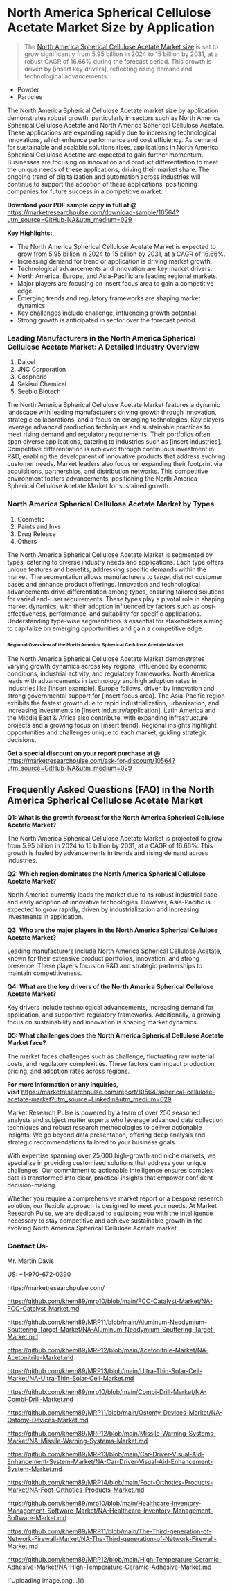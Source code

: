 <h1>North America Spherical Cellulose Acetate Market&nbsp;Size by Application</h1><blockquote><p>The <a href="https://marketresearchpulse.com/download-sample/10564?utm_source=GitHub-NA&amp;utm_medium=029">North America Spherical Cellulose Acetate Market size</a> is set to grow significantly from 5.95 billion in 2024 to 15 billion by 2031, at a robust CAGR of 16.66% during the forecast period. This growth is driven by [insert key drivers], reflecting rising demand and technological advancements.</p></blockquote><ul><li>Powder<li> Particles</li></ul><p>The North America Spherical Cellulose Acetate market size by application demonstrates robust growth, particularly in sectors such as North America Spherical Cellulose Acetate and North America Spherical Cellulose Acetate. These applications are expanding rapidly due to increasing technological innovations, which enhance performance and cost efficiency. As demand for sustainable and scalable solutions rises, applications in North America Spherical Cellulose Acetate are expected to gain further momentum. Businesses are focusing on innovation and product differentiation to meet the unique needs of these applications, driving their market share. The ongoing trend of digitalization and automation across industries will continue to support the adoption of these applications, positioning companies for future success in a competitive market.</p><p><strong>Download your PDF sample copy in full at @ </strong><a href="https://marketresearchpulse.com/download-sample/10564?utm_source=GitHub-NA&amp;utm_medium=029">https://marketresearchpulse.com/download-sample/10564?utm_source=GitHub-NA&amp;utm_medium=029</a></p><p><strong>Key Highlights: </strong></p><ul><li>The North America Spherical Cellulose Acetate Market is expected to grow from 5.95 billion in 2024 to 15 billion by 2031, at a CAGR of 16.66%.</li><li>Increasing demand for trend or application is driving market growth.</li><li>Technological advancements and innovation are key market drivers.</li><li>North America, Europe, and Asia-Pacific are leading regional markets.</li><li>Major players are focusing on insert focus area to gain a competitive edge.</li><li>Emerging trends and regulatory frameworks are shaping market dynamics.</li><li>Key challenges include challenge, influencing growth potential.</li><li>Strong growth is anticipated in sector over the forecast period.</li></ul><h3>Leading Manufacturers in the North America Spherical Cellulose Acetate Market: A Detailed Industry Overview</h3><ol><li>Daicel</li><li>JNC Corporation</li><li>Cospheric</li><li>Sekisui Chemical</li><li>Seebio Biotech</li></ol><div class="flex max-w-full flex-col flex-grow"><div class="min-h-8 text-message flex w-full flex-col items-end gap-2 whitespace-normal break-words [.text-message+&amp;]:mt-5" dir="auto" data-message-author-role="assistant" data-message-id="fd8432e4-4910-450d-b182-61b7bfb0a01f" data-message-model-slug="gpt-4o"><div class="flex w-full flex-col gap-1 empty:hidden first:pt-[3px]"><div class="markdown prose w-full break-words dark:prose-invert light"><p>The North America Spherical Cellulose Acetate Market features a dynamic landscape with leading manufacturers driving growth through innovation, strategic collaborations, and a focus on emerging technologies. Key players leverage advanced production techniques and sustainable practices to meet rising demand and regulatory requirements. Their portfolios often span diverse applications, catering to industries such as [insert industries]. Competitive differentiation is achieved through continuous investment in R&amp;D, enabling the development of innovative products that address evolving customer needs. Market leaders also focus on expanding their footprint via acquisitions, partnerships, and distribution networks. This competitive environment fosters advancements, positioning the North America Spherical Cellulose Acetate Market for sustained growth.</p></div></div></div></div><h3>North America Spherical Cellulose Acetate Market by Types</h3><ol><li>Cosmetic<li> Paints and Inks<li> Drug Release<li> Others</li></ol><div class="flex max-w-full flex-col flex-grow"><div class="min-h-8 text-message flex w-full flex-col items-end gap-2 whitespace-normal break-words [.text-message+&amp;]:mt-5" dir="auto" data-message-author-role="assistant" data-message-id="084470be-0bb7-4664-bddf-5156b4f41249" data-message-model-slug="gpt-4o-mini"><div class="flex w-full flex-col gap-1 empty:hidden first:pt-[3px]"><div class="markdown prose w-full break-words dark:prose-invert light"><p>The North America Spherical Cellulose Acetate Market is segmented by types, catering to diverse industry needs and applications. Each type offers unique features and benefits, addressing specific demands within the market. The segmentation allows manufacturers to target distinct customer bases and enhance product offerings. Innovation and technological advancements drive differentiation among types, ensuring tailored solutions for varied end-user requirements. These types play a pivotal role in shaping market dynamics, with their adoption influenced by factors such as cost-effectiveness, performance, and suitability for specific applications. Understanding type-wise segmentation is essential for stakeholders aiming to capitalize on emerging opportunities and gain a competitive edge.</p></div></div></div></div><h3><span style="font-size: 11px;">Regional Overview of the North America Spherical Cellulose Acetate Market</span></h3><div class="flex max-w-full flex-col flex-grow"><div class="min-h-8 text-message flex w-full flex-col items-end gap-2 whitespace-normal break-words [.text-message+&amp;]:mt-5" dir="auto" data-message-author-role="assistant" data-message-id="e9038762-ce64-4e30-91c9-9bd413514231" data-message-model-slug="gpt-4o-mini"><div class="flex w-full flex-col gap-1 empty:hidden first:pt-[3px]"><div class="markdown prose w-full break-words dark:prose-invert light"><p>The North America Spherical Cellulose Acetate Market demonstrates varying growth dynamics across key regions, influenced by economic conditions, industrial activity, and regulatory frameworks. North America leads with advancements in technology and high adoption rates in industries like [insert example]. Europe follows, driven by innovation and strong governmental support for [insert focus area]. The Asia-Pacific region exhibits the fastest growth due to rapid industrialization, urbanization, and increasing investments in [insert industry/application]. Latin America and the Middle East &amp; Africa also contribute, with expanding infrastructure projects and a growing focus on [insert trend]. Regional insights highlight opportunities and challenges unique to each market, guiding strategic decisions.</p></div></div></div></div><p><strong>Get a special discount on your report purchase at @ </strong><a href="https://marketresearchpulse.com/ask-for-discount/10564?utm_source=GitHub-NA&amp;utm_medium=029">https://marketresearchpulse.com/ask-for-discount/10564?utm_source=GitHub-NA&amp;utm_medium=029</a></p><h2>Frequently Asked Questions (FAQ) in the North America Spherical Cellulose Acetate Market</h2><p><strong>Q1: What is the growth forecast for the North America Spherical Cellulose Acetate Market?</strong></p><p>The North America Spherical Cellulose Acetate Market is projected to grow from 5.95 billion in 2024 to 15 billion by 2031, at a CAGR of 16.66%. This growth is fueled by advancements in trends and rising demand across industries.</p><p><strong>Q2: Which region dominates the North America Spherical Cellulose Acetate Market?</strong></p><p>North America currently leads the market due to its robust industrial base and early adoption of innovative technologies. However, Asia-Pacific is expected to grow rapidly, driven by industrialization and increasing investments in application.</p><p><strong>Q3: Who are the major players in the North America Spherical Cellulose Acetate Market?</strong></p><p>Leading manufacturers include North America Spherical Cellulose Acetate, known for their extensive product portfolios, innovation, and strong presence. These players focus on R&amp;D and strategic partnerships to maintain competitiveness.</p><p><strong>Q4: What are the key drivers of the North America Spherical Cellulose Acetate Market?</strong></p><p>Key drivers include technological advancements, increasing demand for application, and supportive regulatory frameworks. Additionally, a growing focus on sustainability and innovation is shaping market dynamics.</p><p><strong>Q5: What challenges does the North America Spherical Cellulose Acetate Market face?</strong></p><p>The market faces challenges such as challenge, fluctuating raw material costs, and regulatory complexities. These factors can impact production, pricing, and adoption rates across regions.</p><p><strong>For more information or any inquiries, visit&nbsp;</strong><a href="https://marketresearchpulse.com/report/10564/spherical-cellulose-acetate-market?utm_source=Linkedin&utm_medium=029">https://marketresearchpulse.com/report/10564/spherical-cellulose-acetate-market?utm_source=Linkedin&utm_medium=029</a></p><p>Market Research Pulse is powered by a team of over 250 seasoned analysts and subject matter experts who leverage advanced data collection techniques and robust research methodologies to deliver actionable insights. We go beyond data presentation, offering deep analysis and strategic recommendations tailored to your business goals.</p><p>With expertise spanning over 25,000 high-growth and niche markets, we specialize in providing customized solutions that address your unique challenges. Our commitment to actionable intelligence ensures complex data is transformed into clear, practical insights that empower confident decision-making.</p><p>Whether you require a comprehensive market report or a bespoke research solution, our flexible approach is designed to meet your needs. At Market Research Pulse, we are dedicated to equipping you with the intelligence necessary to stay competitive and achieve sustainable growth in the evolving North America Spherical Cellulose Acetate market.</p><h3><strong>Contact Us-</strong></h3><p>Mr. Martin Davis</p><p>US: +1-970-672-0390</p><p>https://marketresearchpulse.com/</p><p><a href="https://github.com/khem89/mrp10/blob/main/FCC-Catalyst-Market/NA-FCC-Catalyst-Market.md">https://github.com/khem89/mrp10/blob/main/FCC-Catalyst-Market/NA-FCC-Catalyst-Market.md</a></p><p><a href="https://github.com/khem89/MRP11/blob/main/Aluminum-Neodymium-Sputtering-Target-Market/NA-Aluminum-Neodymium-Sputtering-Target-Market.md">https://github.com/khem89/MRP11/blob/main/Aluminum-Neodymium-Sputtering-Target-Market/NA-Aluminum-Neodymium-Sputtering-Target-Market.md</a></p><p><a href="https://github.com/khem89/MRP12/blob/main/Acetonitrile-Market/NA-Acetonitrile-Market.md">https://github.com/khem89/MRP12/blob/main/Acetonitrile-Market/NA-Acetonitrile-Market.md</a></p><p><a href="https://github.com/khem89/MRP13/blob/main/Ultra-Thin-Solar-Cell-Market/NA-Ultra-Thin-Solar-Cell-Market.md">https://github.com/khem89/MRP13/blob/main/Ultra-Thin-Solar-Cell-Market/NA-Ultra-Thin-Solar-Cell-Market.md</a></p><p><a href="https://github.com/khem89/mrp10/blob/main/Combi-Drill-Market/NA-Combi-Drill-Market.md">https://github.com/khem89/mrp10/blob/main/Combi-Drill-Market/NA-Combi-Drill-Market.md</a></p><p><a href="https://github.com/khem89/MRP11/blob/main/Ostomy-Devices-Market/NA-Ostomy-Devices-Market.md">https://github.com/khem89/MRP11/blob/main/Ostomy-Devices-Market/NA-Ostomy-Devices-Market.md</a></p><p><a href="https://github.com/khem89/MRP12/blob/main/Missile-Warning-Systems-Market/NA-Missile-Warning-Systems-Market.md">https://github.com/khem89/MRP12/blob/main/Missile-Warning-Systems-Market/NA-Missile-Warning-Systems-Market.md</a></p><p><a href="https://github.com/khem89/MRP13/blob/main/Car-Driver-Visual-Aid-Enhancement-System-Market/NA-Car-Driver-Visual-Aid-Enhancement-System-Market.md">https://github.com/khem89/MRP13/blob/main/Car-Driver-Visual-Aid-Enhancement-System-Market/NA-Car-Driver-Visual-Aid-Enhancement-System-Market.md</a></p><p><a href="https://github.com/khem89/MRP14/blob/main/Foot-Orthotics-Products-Market/NA-Foot-Orthotics-Products-Market.md">https://github.com/khem89/MRP14/blob/main/Foot-Orthotics-Products-Market/NA-Foot-Orthotics-Products-Market.md</a></p><p><a href="https://github.com/khem89/mrp10/blob/main/Healthcare-Inventory-Management-Software-Market/NA-Healthcare-Inventory-Management-Software-Market.md">https://github.com/khem89/mrp10/blob/main/Healthcare-Inventory-Management-Software-Market/NA-Healthcare-Inventory-Management-Software-Market.md</a></p><p><a href="https://github.com/khem89/MRP11/blob/main/The-Third-generation-of-Network-Firewall-Market/NA-The-Third-generation-of-Network-Firewall-Market.md">https://github.com/khem89/MRP11/blob/main/The-Third-generation-of-Network-Firewall-Market/NA-The-Third-generation-of-Network-Firewall-Market.md</a></p><p><a href="https://github.com/khem89/MRP12/blob/main/High-Temperature-Ceramic-Adhesive-Market/NA-High-Temperature-Ceramic-Adhesive-Market.md">https://github.com/khem89/MRP12/blob/main/High-Temperature-Ceramic-Adhesive-Market/NA-High-Temperature-Ceramic-Adhesive-Market.md</a></p>
![Uploading image.png…]()
